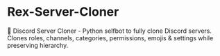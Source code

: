 # Rex-Server-Cloner
🔄 Discord Server Cloner - Python selfbot to fully clone Discord servers. Clones roles, channels, categories, permissions, emojis &amp; settings while preserving hierarchy.
